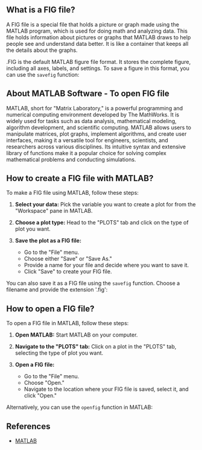 ## What is a FIG file?

A FIG file is a special file that holds a picture or graph made using the MATLAB program, which is used for doing math and analyzing data. This file holds information about pictures or graphs that MATLAB draws to help people see and understand data better. It is like a container that keeps all the details about the graphs. 

.FIG is the default MATLAB figure file format. It stores the complete figure, including all axes, labels, and settings. To save a figure in this format, you can use the `savefig` function:

## About MATLAB Software - To open FIG file

MATLAB, short for "Matrix Laboratory," is a powerful programming and numerical computing environment developed by The MathWorks. It is widely used for tasks such as data analysis, mathematical modeling, algorithm development, and scientific computing. MATLAB allows users to manipulate matrices, plot graphs, implement algorithms, and create user interfaces, making it a versatile tool for engineers, scientists, and researchers across various disciplines. Its intuitive syntax and extensive library of functions make it a popular choice for solving complex mathematical problems and conducting simulations.

## How to create a FIG file with MATLAB?

To make a FIG file using MATLAB, follow these steps:

1.  **Select your data:** Pick the variable you want to create a plot for from the "Workspace" pane in MATLAB.
    
2.  **Choose a plot type:** Head to the "PLOTS" tab and click on the type of plot you want.
    
3.  **Save the plot as a FIG file:**
    
    -   Go to the "File" menu.
    -   Choose either "Save" or "Save As."
    -   Provide a name for your file and decide where you want to save it.
    -   Click "Save" to create your FIG file.

You can also save it as a FIG file using the `savefig` function. Choose a filename and provide the extension '.fig':

## How to open a FIG file?

To open a FIG file in MATLAB, follow these steps:

1.  **Open MATLAB:** Start MATLAB on your computer.
    
2.  **Navigate to the "PLOTS" tab:** Click on a plot in the "PLOTS" tab, selecting the type of plot you want.
    
3.  **Open a FIG file:**
    
    -   Go to the "File" menu.
    -   Choose "Open."
    -   Navigate to the location where your FIG file is saved, select it, and click "Open."

Alternatively, you can use the `openfig` function in MATLAB:

## References
* [MATLAB](https://en.wikipedia.org/wiki/MATLAB)
